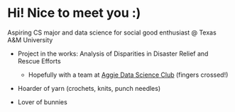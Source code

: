 # Hi! Nice to meet you :)
Aspiring CS major and data science for social good enthusiast @ Texas A&M University

* Project in the works: Analysis of Disparities in Disaster Relief and Rescue Efforts

    * Hopefully with a team at [Aggie Data Science Club](https://www.aggiedatascience.com) (fingers crossed!)

* Hoarder of yarn (crochets, knits, punch needles)

* Lover of bunnies
